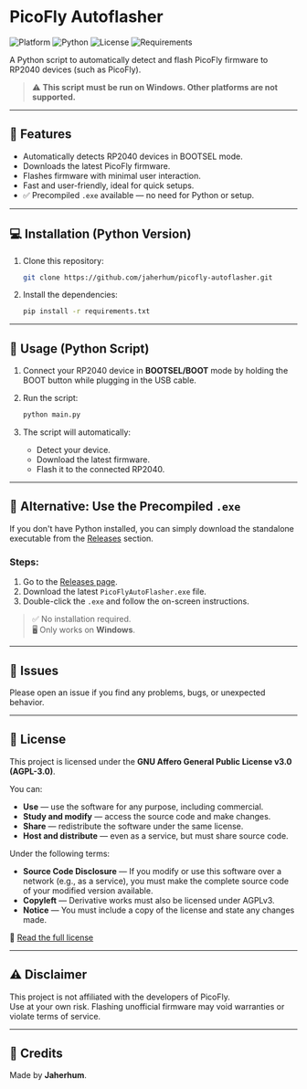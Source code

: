 # PicoFly Autoflasher

![Platform](https://img.shields.io/badge/platform-Windows-blue)
![Python](https://img.shields.io/badge/python-3.8%2B-blue?logo=python)
![License](https://img.shields.io/badge/license-AGPLv3-blue)
![Requirements](https://img.shields.io/badge/dependencies-pip--requirements-blue)

A Python script to automatically detect and flash PicoFly firmware to RP2040 devices (such as PicoFly).  

> ⚠️ **This script must be run on Windows. Other platforms are not supported.**

---

## 🚀 Features

- Automatically detects RP2040 devices in BOOTSEL mode.
- Downloads the latest PicoFly firmware.
- Flashes firmware with minimal user interaction.
- Fast and user-friendly, ideal for quick setups.
- ✅ Precompiled `.exe` available — no need for Python or setup.

---

## 💻 Installation (Python Version)

1. Clone this repository:

   ```bash
   git clone https://github.com/jaherhum/picofly-autoflasher.git
   ```

2. Install the dependencies:

   ```bash
   pip install -r requirements.txt
   ```

---

## 🧩 Usage (Python Script)

1. Connect your RP2040 device in **BOOTSEL/BOOT** mode by holding the BOOT button while plugging in the USB cable.
2. Run the script:

   ```bash
   python main.py
   ```

3. The script will automatically:
   - Detect your device.
   - Download the latest firmware.
   - Flash it to the connected RP2040.

---

## 🔄 Alternative: Use the Precompiled `.exe`

If you don't have Python installed, you can simply download the standalone executable from the [Releases](https://github.com/jaherhum/picofly-autoflasher/releases) section.

### Steps:

1. Go to the [Releases page](https://github.com/jaherhum/picofly-autoflasher/releases).
2. Download the latest `PicoFlyAutoFlasher.exe` file.
3. Double-click the `.exe` and follow the on-screen instructions.

> ✅ No installation required.  
> 🖥️ Only works on **Windows**.

---

## 🐞 Issues

Please open an issue if you find any problems, bugs, or unexpected behavior.

---

## 📜 License

This project is licensed under the **GNU Affero General Public License v3.0 (AGPL-3.0)**.

You can:

- **Use** — use the software for any purpose, including commercial.
- **Study and modify** — access the source code and make changes.
- **Share** — redistribute the software under the same license.
- **Host and distribute** — even as a service, but must share source code.

Under the following terms:

- **Source Code Disclosure** — If you modify or use this software over a network (e.g., as a service), you must make the complete source code of your modified version available.
- **Copyleft** — Derivative works must also be licensed under AGPLv3.
- **Notice** — You must include a copy of the license and state any changes made.

📄 [Read the full license](https://www.gnu.org/licenses/agpl-3.0.html)


---

## ⚠️ Disclaimer

This project is not affiliated with the developers of PicoFly.  
Use at your own risk. Flashing unofficial firmware may void warranties or violate terms of service.

---

## 🙌 Credits

Made by **Jaherhum**.
